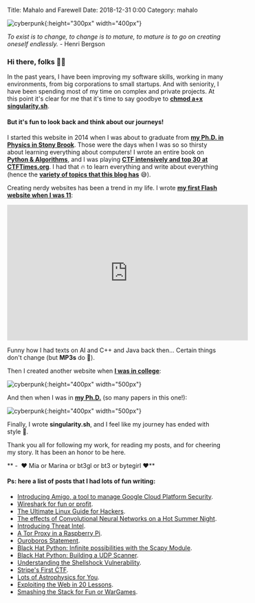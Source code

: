 Title: Mahalo and Farewell
Date: 2018-12-31 0:00
Category: mahalo


![cyberpunk](./cyberpunk/bt2.png){:height="300px" width="400px"}




*To exist is to change, to change is to mature, to mature is to go on creating oneself endlessly.* - Henri Bergson



### Hi there, folks 👋🏼


In the past years, I have been improving my software skills, working in many environments, from big corporations to small startups. And with seniority, I have been spending most of my time on complex and private projects. At this point it's clear for me that it's time to say goodbye to **[chmod a+x singularity.sh](http://marinasteinkirch.com)**. 



#### But it's fun to look back and think about our journeys!



I started this website in 2014 when I was about to graduate from **[my Ph.D. in Physics in Stony Brook](http://www.astro.sunysb.edu/steinkirch/index.html)**. Those were the days when I was so so thirsty about learning everything about computers! I wrote an entire book on **[Python & Algorithms](https://github.com/bt3gl/Python-and-Algorithms-and-Data-Structures)**, and I was playing **[CTF intensively and top 30 at CTFTimes.org](https://ctftime.org/stats/2014)**. I had that 🔥 to learn everything and write about everything (hence the **[variety of topics that this blog has](http://marinasteinkirch.com/archives.html)** 😅). 



Creating nerdy websites has been a trend in my life. I wrote **[my first Flash website when I was 11](https://web.archive.org/web/20070808185215/http://fly.to/bytegirl)**:



<iframe width="560" height="315" src="https://www.youtube.com/embed/gJ6t8Ogstfc" frameborder="0" allow="accelerometer; autoplay; encrypted-media; gyroscope; picture-in-picture" allowfullscreen></iframe>



Funny how I had texts on AI and C++ and Java back then... Certain things don't change (but **MP3s** do 🤣).



Then I created another website when **[I was in college](http://marinasteinkirch.com/projects_page/index.html)**:

![cyberpunk](./cyberpunk/w2.png){:height="400px" width="500px"}


And then when I was in **[my Ph.D.](http://www.astro.sunysb.edu/steinkirch/index.html)** (so many papers in this one!): 

![cyberpunk](./cyberpunk/w1.png){:height="400px" width="500px"}


Finally, I wrote **singularity.sh**, and I feel like my journey has ended with style 👾.



Thank you all for following my work, for reading my posts, and for cheering my story. It has been an honor to be here.



** ️- ️ ♥️ Mia or Marina or bt3gl or bt3 or bytegirl ♥️**



#### Ps: here a list of posts that I had lots of fun writing:

- [Introducing Amigo, a tool to manage Google Cloud Platform Security](http://marinasteinkirch.com/introducing-amigo-a-tool-to-manage-google-cloud-platform-security.html).
- [Wireshark for fun or profit](http://marinasteinkirch.com/wiresharking-for-fun-or-profit.html).
- [The Ultimate Linux Guide for Hackers](http://marinasteinkirch.com/the-ultimate-linux-guide-for-hackers.html).
- [The effects of Convolutional Neural Networks on a Hot Summer Night](http://marinasteinkirch.com/the-effects-of-convolutional-neural-networks-on-a-hot-summer-night.html).
- [Introducing Threat Intel](http://marinasteinkirch.com/introducing-threat-intel.html).
- [A Tor Proxy in a Raspberry Pi](http://marinasteinkirch.com/a-tor-proxy-in-a-raspberry-pi.html).
- [Ouroboros Statement](http://marinasteinkirch.com/ouroboros-statement.html).
- [Black Hat Python: Infinite possibilities with the Scapy Module](http://marinasteinkirch.com/black-hat-python-infinite-possibilities-with-the-scapy-module.html).
- [Black Hat Python: Building a UDP Scanner](http://marinasteinkirch.com/black-hat-python-building-a-udp-scanner.html).
- [Understanding the Shellshock Vulnerability](http://marinasteinkirch.com/understanding-the-shellshock-vulnerability.html).
- [Stripe's First CTF](http://marinasteinkirch.com/the-first-stripe-ctf.html).
- [Lots of Astrophysics for You](http://marinasteinkirch.com/lots-of-astrophysics-for-you.html).
- [Exploiting the Web in 20 Lessons](http://marinasteinkirch.com/exploiting-the-web-in-20-lessons-natas.html).
- [Smashing the Stack for Fun or WarGames](http://marinasteinkirch.com/smashing-the-stack-for-fun-or-wargames-narnia-0-4.html).
